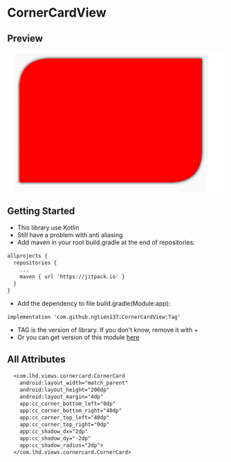 # CornerCardView

## Preview 
![alt text](https://github.com/ngtien137/CornerCardView/blob/master/images/preview.png) 
## Getting Started 
* This library use Kotlin 
* Still have a problem with anti aliasing
* Add maven in your root build.gradle at the end of repositories:

``` 
allprojects { 
  repositories { 
    ... 
    maven { url 'https://jitpack.io' }
  } 
} 
``` 

* Add the dependency to file build.gradle(Module:app): 

``` 
implementation 'com.github.ngtien137:CornerCardView:Tag' 

``` 

* TAG is the version of library. If you don't know, remove it with + 
* Or you can get version of this module [here](https://jitpack.io/#ngtien137/CornerCardView)
## All Attributes 
``` 
  <com.lhd.views.cornercard.CornerCard
    android:layout_width="match_parent"
    android:layout_height="200dp"
    android:layout_margin="4dp"
    app:cc_corner_bottom_left="0dp"
    app:cc_corner_bottom_right="40dp"
    app:cc_corner_top_left="40dp"
    app:cc_corner_top_right="0dp"
    app:cc_shadow_dx="2dp"
    app:cc_shadow_dy="-2dp"
    app:cc_shadow_radius="2dp">
  </com.lhd.views.cornercard.CornerCard>
``` 
